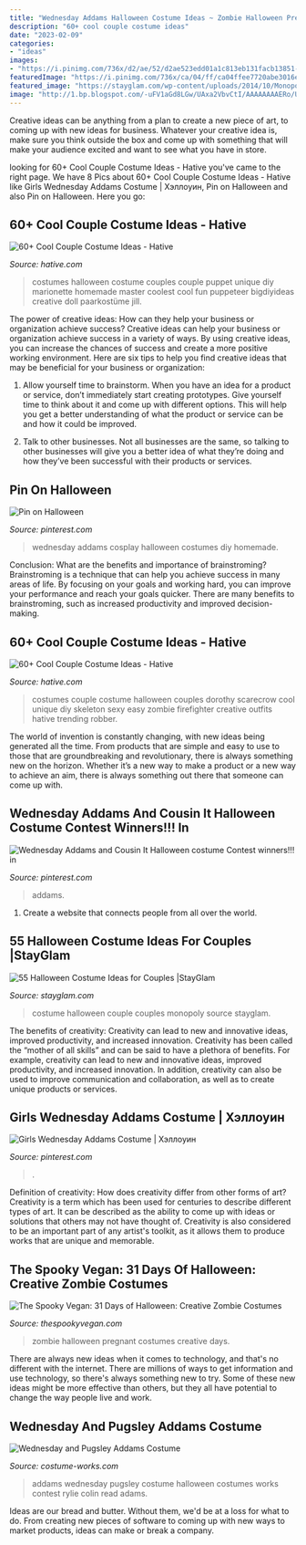 ```yaml
---
title: "Wednesday Addams Halloween Costume Ideas ~ Zombie Halloween Pregnant Costumes Creative Days"
description: "60+ cool couple costume ideas"
date: "2023-02-09"
categories:
- "ideas"
images:
- "https://i.pinimg.com/736x/d2/ae/52/d2ae523edd01a1c813eb131facb13851--wednesday-addams-cosplay-homemade-halloween-costumes.jpg"
featuredImage: "https://i.pinimg.com/736x/ca/04/ff/ca04ffee7720abe3016e573b2d25b795.jpg"
featured_image: "https://stayglam.com/wp-content/uploads/2014/10/Monopoly-Couple-Halloween-Costume.jpg"
image: "http://1.bp.blogspot.com/-uFV1aGd8LGw/UAxa2VbvCtI/AAAAAAAAERo/UPXWE-o92c4/s1600/pregnant+zombie.jpg"
---
```



Creative ideas can be anything from a plan to create a new piece of art, to coming up with new ideas for business. Whatever your creative idea is, make sure you think outside the box and come up with something that will make your audience excited and want to see what you have in store.

	

		
looking for 60+ Cool Couple Costume Ideas - Hative you've came to the right page. We have 8 Pics about 60+ Cool Couple Costume Ideas - Hative like Girls Wednesday Addams Costume | Хэллоуин, Pin on Halloween and also Pin on Halloween. Here you go:
		
    
## 60+ Cool Couple Costume Ideas - Hative

<img loading=lazy src="https://hative.com/wp-content/uploads/2016/10/couple-costumes/18-couple-costume-ideas-1.jpg" onerror="this.onerror=null;this.src='https://tse2.mm.bing.net/th?id=OIP.W5hG2jbY7wK1gRAZMmyp1wHaNK&amp;pid=15.1';" alt="60+ Cool Couple Costume Ideas - Hative">

_Source: hative.com_

>costumes halloween costume couples couple puppet unique diy marionette homemade master coolest cool fun puppeteer bigdiyideas creative doll paarkostüme jill. 

	

The power of creative ideas: How can they help your business or organization achieve success?
Creative ideas can help your business or organization achieve success in a variety of ways. By using creative ideas, you can increase the chances of success and create a more positive working environment. Here are six tips to help you find creative ideas that may be beneficial for your business or organization:
1. Allow yourself time to brainstorm. When you have an idea for a product or service, don’t immediately start creating prototypes. Give yourself time to think about it and come up with different options. This will help you get a better understanding of what the product or service can be and how it could be improved.

2. Talk to other businesses. Not all businesses are the same, so talking to other businesses will give you a better idea of what they’re doing and how they’ve been successful with their products or services.

    
## Pin On Halloween

<img loading=lazy src="https://i.pinimg.com/736x/d2/ae/52/d2ae523edd01a1c813eb131facb13851--wednesday-addams-cosplay-homemade-halloween-costumes.jpg" onerror="this.onerror=null;this.src='https://tse4.mm.bing.net/th?id=OIP.SR8ni6eExNHZ5U2f9oIbBwHaLG&amp;pid=15.1';" alt="Pin on Halloween">

_Source: pinterest.com_

>wednesday addams cosplay halloween costumes diy homemade. 

	

Conclusion: What are the benefits and importance of brainstroming?
Brainstroming is a technique that can help you achieve success in many areas of life. By focusing on your goals and working hard, you can improve your performance and reach your goals quicker. There are many benefits to brainstroming, such as increased productivity and improved decision-making.

    
## 60+ Cool Couple Costume Ideas - Hative

<img loading=lazy src="https://hative.com/wp-content/uploads/2016/10/couple-costumes/68-couple-costume-ideas.jpg" onerror="this.onerror=null;this.src='https://tse1.mm.bing.net/th?id=OIP.HkRfaqXdFNLKs_In6xkYKQAAAA&amp;pid=15.1';" alt="60+ Cool Couple Costume Ideas - Hative">

_Source: hative.com_

>costumes couple costume halloween couples dorothy scarecrow cool unique diy skeleton sexy easy zombie firefighter creative outfits hative trending robber. 

	

The world of invention is constantly changing, with new ideas being generated all the time. From products that are simple and easy to use to those that are groundbreaking and revolutionary, there is always something new on the horizon. Whether it’s a new way to make a product or a new way to achieve an aim, there is always something out there that someone can come up with.

    
## Wednesday Addams And Cousin It Halloween Costume Contest Winners!!! In

<img loading=lazy src="https://i.pinimg.com/736x/ca/04/ff/ca04ffee7720abe3016e573b2d25b795.jpg" onerror="this.onerror=null;this.src='https://tse3.mm.bing.net/th?id=OIP.ncAUoHqWNpRrJfpFFV2cFAHaKm&amp;pid=15.1';" alt="Wednesday Addams and Cousin It Halloween costume Contest winners!!! in">

_Source: pinterest.com_

>addams. 

	

1. Create a website that connects people from all over the world.

    
## 55 Halloween Costume Ideas For Couples |StayGlam

<img loading=lazy src="https://stayglam.com/wp-content/uploads/2014/10/Monopoly-Couple-Halloween-Costume.jpg" onerror="this.onerror=null;this.src='https://tse1.mm.bing.net/th?id=OIP.iLt4jggotTLiccCsM-NMhwAAAA&amp;pid=15.1';" alt="55 Halloween Costume Ideas for Couples |StayGlam">

_Source: stayglam.com_

>costume halloween couple couples monopoly source stayglam. 

	

The benefits of creativity: Creativity can lead to new and innovative ideas, improved productivity, and increased innovation.
Creativity has been called the “mother of all skills” and can be said to have a plethora of benefits. For example, creativity can lead to new and innovative ideas, improved productivity, and increased innovation. In addition, creativity can also be used to improve communication and collaboration, as well as to create unique products or services.

    
## Girls Wednesday Addams Costume | Хэллоуин

<img loading=lazy src="https://i.pinimg.com/736x/6e/19/14/6e1914a53f7442ed1797993836ca98bb.jpg" onerror="this.onerror=null;this.src='https://tse2.mm.bing.net/th?id=OIP.U5OnXWO-bWNolCnEsrWZGgHaLu&amp;pid=15.1';" alt="Girls Wednesday Addams Costume | Хэллоуин">

_Source: pinterest.com_

>. 

	

Definition of creativity: How does creativity differ from other forms of art?
Creativity is a term which has been used for centuries to describe different types of art. It can be described as the ability to come up with ideas or solutions that others may not have thought of. Creativity is also considered to be an important part of any artist's toolkit, as it allows them to produce works that are unique and memorable.

    
## The Spooky Vegan: 31 Days Of Halloween: Creative Zombie Costumes

<img loading=lazy src="http://1.bp.blogspot.com/-uFV1aGd8LGw/UAxa2VbvCtI/AAAAAAAAERo/UPXWE-o92c4/s1600/pregnant+zombie.jpg" onerror="this.onerror=null;this.src='https://tse2.mm.bing.net/th?id=OIP.DT4pbsLqIJtVbFyIuiFSugAAAA&amp;pid=15.1';" alt="The Spooky Vegan: 31 Days of Halloween: Creative Zombie Costumes">

_Source: thespookyvegan.com_

>zombie halloween pregnant costumes creative days. 

	

There are always new ideas when it comes to technology, and that's no different with the internet. There are millions of ways to get information and use technology, so there's always something new to try. Some of these new ideas might be more effective than others, but they all have potential to change the way people live and work.

    
## Wednesday And Pugsley Addams Costume

<img loading=lazy src="https://photos.costume-works.com/full/wednesday_and_pugsley_addams.jpg" onerror="this.onerror=null;this.src='https://tse3.mm.bing.net/th?id=OIP.P3TLGKdd2HEsRGpmRgs1BQDhEs&amp;pid=15.1';" alt="Wednesday and Pugsley Addams Costume">

_Source: costume-works.com_

>addams wednesday pugsley costume halloween costumes works contest rylie colin read adams. 

	

Ideas are our bread and butter. Without them, we'd be at a loss for what to do. From creating new pieces of software to coming up with new ways to market products, ideas can make or break a company.

